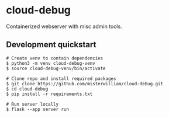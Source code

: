 # cloud-debug

Containerized webserver with misc admin tools.

## Development quickstart

```Shell
# Create venv to contain dependencies
$ python3 -m venv cloud-debug-venv
$ source cloud-debug-venv/bin/activate

# Clone repo and install required packages
$ git clone https://github.com/misterwilliam/cloud-debug.git
$ cd cloud-debug
$ pip install -r requirements.txt

# Run server locally
$ flask --app server run
```
